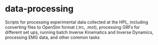 # data-processing
Scripts for processing experimental data collected at the HPL, including converting files to OpenSim format (.trc, .mot), processing GRFs for different set ups, running batch Inverse Kinematics and Inverse Dynamics, processing EMG data, and other common tasks
